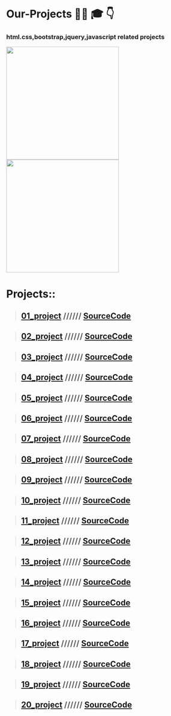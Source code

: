 # Our-Projects  👨‍💻 🎓 👇

### html.css,bootstrap,jquery,javascript related projects



<img src="https://cdn.dribbble.com/users/21307/screenshots/2240994/project-fusion.gif" width="300px">
<img src="https://forum.bubble.io/uploads/default/original/3X/a/4/a4790c964e8c22b95ca6646c07c4f9d1ccf47ec1.gif" width="300px">

# Projects::
>## <a href="https://codewithkunal404.github.io/Our-Projects/01-project.html">01_project</a> ////// <a href="https://github.com/codewithkunal404/Our-Projects/blob/main/01-project.html">SourceCode</a>

>## <a href="https://codewithkunal404.github.io/Our-Projects/02-project.html">02_project</a> ////// <a href="https://github.com/codewithkunal404/Our-Projects/blob/main/02-project.html">SourceCode</a>

>## <a href="https://codewithkunal404.github.io/Our-Projects/03-project.html">03_project</a> ////// <a href="https://github.com/codewithkunal404/Our-Projects/blob/main/03-project.html">SourceCode</a>


>## <a href="https://codewithkunal404.github.io/Our-Projects/04-project.html">04_project</a> ////// <a href="https://github.com/codewithkunal404/Our-Projects/blob/main/04-project.html">SourceCode</a>


>## <a href="https://codewithkunal404.github.io/Our-Projects/05-project.html">05_project</a> ////// <a href="https://github.com/codewithkunal404/Our-Projects/blob/main/05-project.html">SourceCode</a>


>## <a href="https://codewithkunal404.github.io/Our-Projects/06-project.html">06_project</a> ////// <a href="https://github.com/codewithkunal404/Our-Projects/blob/main/06-project.html">SourceCode</a>


>## <a href="https://codewithkunal404.github.io/Our-Projects/07-project.html">07_project</a> ////// <a href="https://github.com/codewithkunal404/Our-Projects/blob/main/07-project.html">SourceCode</a>

>## <a href="https://codewithkunal404.github.io/Our-Projects/08-project.html">08_project</a> ////// <a href="https://github.com/codewithkunal404/Our-Projects/blob/main/08-project.html">SourceCode</a>

>## <a href="https://codewithkunal404.github.io/Our-Projects/09-project.html">09_project</a> ////// <a href="https://github.com/codewithkunal404/Our-Projects/blob/main/09-project.html">SourceCode</a>


>## <a href="https://codewithkunal404.github.io/Our-Projects/10-project.html">10_project</a> ////// <a href="https://github.com/codewithkunal404/Our-Projects/blob/main/10-project.html">SourceCode</a>



>## <a href="https://codewithkunal404.github.io/Our-Projects/11-project.html">11_project</a> ////// <a href="https://github.com/codewithkunal404/Our-Projects/blob/main/11-project.html">SourceCode</a>



>## <a href="https://codewithkunal404.github.io/Our-Projects/12-project.html">12_project</a> ////// <a href="https://github.com/codewithkunal404/Our-Projects/blob/main/12-project.html">SourceCode</a>



>## <a href="https://codewithkunal404.github.io/Our-Projects/13-project.html">13_project</a> ////// <a href="https://github.com/codewithkunal404/Our-Projects/blob/main/13-project.html">SourceCode</a>



>## <a href="https://codewithkunal404.github.io/Our-Projects/14-project.html">14_project</a> ////// <a href="https://github.com/codewithkunal404/Our-Projects/blob/main/14-project.html">SourceCode</a>



>## <a href="https://codewithkunal404.github.io/Our-Projects/15-project.html">15_project</a> ////// <a href="https://github.com/codewithkunal404/Our-Projects/blob/main/15-project.html">SourceCode</a>



>## <a href="https://codewithkunal404.github.io/Our-Projects/16-project.html">16_project</a> ////// <a href="https://github.com/codewithkunal404/Our-Projects/blob/main/16-project.html">SourceCode</a>



>## <a href="https://codewithkunal404.github.io/Our-Projects/17-project.html">17_project</a> ////// <a href="https://github.com/codewithkunal404/Our-Projects/blob/main/17-project.html">SourceCode</a>


>## <a href="https://codewithkunal404.github.io/Our-Projects/18-project.html">18_project</a> ////// <a href="https://github.com/codewithkunal404/Our-Projects/blob/main/18-project.html">SourceCode</a>


>## <a href="https://codewithkunal404.github.io/Our-Projects/19-project.html">19_project</a> ////// <a href="https://github.com/codewithkunal404/Our-Projects/blob/main/19-project.html">SourceCode</a>


>## <a href="https://codewithkunal404.github.io/Our-Projects/20-project.html">20_project</a> ////// <a href="https://github.com/codewithkunal404/Our-Projects/blob/main/20-project.html">SourceCode</a>







